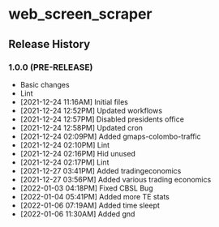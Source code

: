 # web_screen_scraper

## Release History

### 1.0.0 (PRE-RELEASE)
  * Basic changes
  * Lint
  *  [2021-12-24 11:16AM] Initial files
  *  [2021-12-24 12:52PM] Updated workflows
  *  [2021-12-24 12:57PM] Disabled presidents office
  *  [2021-12-24 12:58PM] Updated cron
  *  [2021-12-24 02:09PM] Added gmaps-colombo-traffic
  *  [2021-12-24 02:10PM] Lint
  *  [2021-12-24 02:16PM] Hid unused
  *  [2021-12-24 02:17PM] Lint
  *  [2021-12-27 03:41PM] Added tradingeconomics
  *  [2021-12-27 03:56PM] Added various trading economics
  *  [2022-01-03 04:18PM] Fixed CBSL Bug
  *  [2022-01-04 05:41PM] Added more TE stats
  *  [2022-01-06 07:19AM] Added time sleept
  *  [2022-01-06 11:30AM] Added gnd
